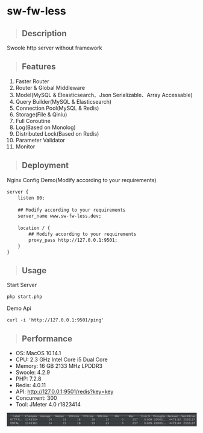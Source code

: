 # sw-fw-less

>## Description
Swoole http server without framework

>## Features
1. Faster Router
2. Router & Global Middleware
3. Model(MySQL & Eleasticsearch、Json Serializable、Array Accessable)
4. Query Builder(MySQL & Elasticsearch)
5. Connection Pool(MySQL & Redis)
6. Storage(File & Qiniu)
7. Full Coroutine
8. Log(Based on Monolog)
9. Distributed Lock(Based on Redis)
10. Parameter Validator
11. Monitor

>## Deployment
Nginx Config Demo(Modify according to your requirements)
```shell
server {
    listen 80;
    
    ## Modify according to your requirements
    server_name www.sw-fw-less.dev;

    location / {
        ## Modify according to your requirements
        proxy_pass http://127.0.0.1:9501;
    }
}
```

>## Usage
Start Server
```php
php start.php
```

Demo Api
```shell
curl -i 'http://127.0.0.1:9501/ping'
```

>## Performance
* OS: MacOS 10.14.1
* CPU: 2.3 GHz Intel Core i5 Dual Core
* Memory: 16 GB 2133 MHz LPDDR3
* Swoole: 4.2.9
* PHP: 7.2.8
* Redis: 4.0.11
* API: http://127.0.0.1:9501/redis?key=key
* Concurrent: 300
* Tool: JMeter 4.0 r1823414

![Load Testing](./docs/load_test.jpg)
